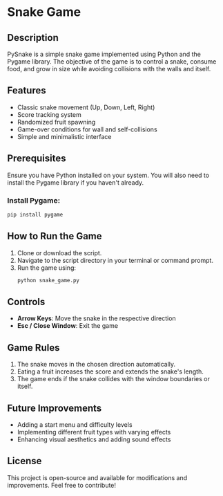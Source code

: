 # Snake Game

## Description
PySnake is a simple snake game implemented using Python and the Pygame library. The objective of the game is to control a snake, consume food, and grow in size while avoiding collisions with the walls and itself.

## Features
- Classic snake movement (Up, Down, Left, Right)
- Score tracking system
- Randomized fruit spawning
- Game-over conditions for wall and self-collisions
- Simple and minimalistic interface

## Prerequisites
Ensure you have Python installed on your system. You will also need to install the Pygame library if you haven't already.

### Install Pygame:
```sh
pip install pygame
```

## How to Run the Game
1. Clone or download the script.
2. Navigate to the script directory in your terminal or command prompt.
3. Run the game using:
   ```sh
   python snake_game.py
   ```

## Controls
- **Arrow Keys**: Move the snake in the respective direction
- **Esc / Close Window**: Exit the game

## Game Rules
1. The snake moves in the chosen direction automatically.
2. Eating a fruit increases the score and extends the snake's length.
3. The game ends if the snake collides with the window boundaries or itself.

## Future Improvements
- Adding a start menu and difficulty levels
- Implementing different fruit types with varying effects
- Enhancing visual aesthetics and adding sound effects

## License
This project is open-source and available for modifications and improvements. Feel free to contribute!
